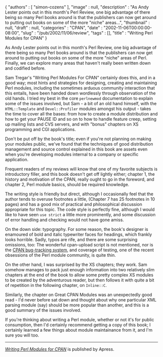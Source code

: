 {
   "authors" : [
      "simon-cozens"
   ],
   "image" : null,
   "description" : "As Andy Lester points out in this month's Perl Review, one big advantage of there being so many Perl books around is that the publishers can now get around to putting out books on some of the more &quot;niche&quot; areas...",
   "thumbnail" : null,
   "draft" : null,
   "categories" : "CPAN",
   "date" : "2002-11-06T00:00:00-08:00",
   "slug" : "/pub/2002/11/06/review",
   "tags" : [],
   "title" : "Writing Perl Modules for CPAN"
}





As Andy Lester points out in this month's Perl Review, one big advantage
of there being so many Perl books around is that the publishers can now
get around to putting out books on some of the more "niche" areas of
Perl. Finally, we can explore many areas that haven't really been
written down and codified before.

Sam Tregar's "Writing Perl Modules For CPAN" certainly does this, and in
a good way; most hints and strategies for designing, creating and
maintaining Perl modules, including the sometimes arduous community
interaction that this entails, have been handed down wordlessly through
observation of the old hands. I tried my best in the core `perlnewmod`
documentation to explain some of the issues involved, but Sam - a bit of
an old hand himself, with the `HTML::Template` and `Devel::Profiler`
modules amongst his output - takes the time to cover all the bases: from
how to create a module distribution and how to get your PAUSE ID and so
on to how to handle feature creep, setting up mailing lists and CVS
servers, and with "bonus" chapters on XS programming and CGI
applications.

Don't be put off by the book's title; even if you're not planning on
making your modules public, we've found that the techniques of good
distribution management and source control explained in this book are
assets even when you're developing modules internal to a company or
specific application.

Frequent readers of my reviews will know that one of my favorite
subjects is introductory filler, and this book doesn't get off lightly
either; chapter 1, the history and motivation of the CPAN, really ought
to go in the foreword, and chapter 2, Perl module basics, should be
required knowledge.

The writing style is friendly but direct, although I occasionally feel
that the author tends to overuse footnotes a little, (Chapter 7 has 25
footnotes in 10 pages) and has a good mix of practical and philosophical
discussion appropriate for this topic. The code style is perfectly fine,
although I would like to have seen `use strict` a little more
prominently, and some discussion of error handling and checking would
not have gone amiss.

On the down side: typography. For some reason, the book's designer is
enamoured of bold and italic typewriter faces for headings, which
frankly looks horrible. Sadly, typos are rife, and there are some
surprising omissions, too: The wonderful cpan-upload script is not
mentioned, nor is the [CPAN bug-tracking system](http://rt.cpan.org),
and coverage of testing, one of the recent obsessions of the Perl module
community, is quite thin.

On the other hand, I was surprised by the XS chapters; they work. Sam
somehow manages to pack just enough information into two relatively slim
chapters at the end of the book to allow some pretty complex XS modules
to be created by the adventurous reader, but then follows it with quite
a bit of repetition in the following chapter, on `Inline::C`.

Similarly, the chapter on Great CPAN Modules was an unexpectedly good
read - I'd never before sat down and thought about why one particular
XML parsing module (say) should be more popular than another, and this
is a good summary of the issues involved.

If you're thinking about writing a Perl module, whether or not it's for
public consumption, then I'd certainly recommend getting a copy of this
book; I certainly learned a few things about module maintainance from
it, and I'm sure you will too.

------------------------------------------------------------------------

[*Writing Perl Modules for
CPAN*](http://www.apress.com/book/bookDisplay.html?bID=14) is published
by Apress.


